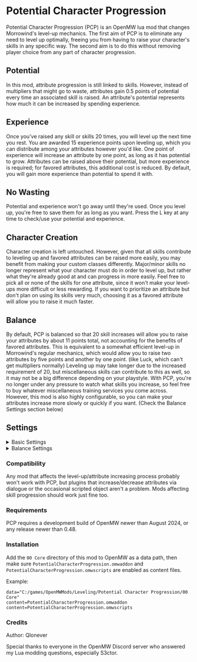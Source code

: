 # Potential Character Progression
Potential Character Progression (PCP) is an OpenMW lua mod that changes Morrowind's level-up mechanics. The first aim of PCP is to eliminate any need to level up optimally, freeing you from having to raise your character's skills in any specific way. The second aim is to do this without removing player choice from any part of character progression.

## Potential
In this mod, attribute progression is still linked to skills. However, instead of multipliers that might go to waste, attributes gain 0.5 points of potential every time an associated skill is raised. An attribute's potential represents how much it can be increased by spending experience.

## Experience
Once you've raised any skill or skills 20 times, you will level up the next time you rest. You are awarded 15 experience points upon leveling up, which you can distribute among your attributes however you'd like. One point of experience will increase an attribute by one point, as long as it has potential to grow. Attributes can be raised above their potential, but more experience is required; for favored attributes, this additional cost is reduced. By default, you will gain more experience than potential to spend it with.

## No Wasting
Potential and experience won't go away until they're used. Once you level up, you're free to save them for as long as you want. Press the L key at any time to check/use your potential and experience.

## Character Creation
Character creation is left untouched. However, given that all skills contribute to leveling up and favored attributes can be raised more easily, you may benefit from making your custom classes differently. Major/minor skills no longer represent what your character must do in order to level up, but rather what they're already good at and can progress in more easily. Feel free to pick all or none of the skills for one attribute, since it won't make your level-ups more difficult or less rewarding. If you want to prioritize an attribute but don't plan on using its skills very much, choosing it as a favored attribute will allow you to raise it much faster.

## Balance
By default, PCP is balanced so that 20 skill increases will allow you to raise your attributes by about 11 points total, not accounting for the benefits of favored attributes. This is equivalent to a somewhat efficient level-up in Morrowind's regular mechanics, which would allow you to raise two attributes by five points and another by one point. (like Luck, which can't get multipliers normally) Leveling up may take longer due to the increased requirement of 20, but miscellaneous skills can contribute to this as well, so it may not be a big difference depending on your playstyle. With PCP, you're no longer under any pressure to watch what skills you increase, so feel free to buy whatever miscellaneous training services you come across. However, this mod is also highly configurable, so you can make your attributes increase more slowly or quickly if you want. (Check the Balance Settings section below)

## Settings
<Details>
<Summary>Basic Settings</Summary>

### Potential Menu Key
This key opens up the potential menu, where you can check and use your potential and experience. This is the same menu that you see upon leveling up. (Default: L)
### Retroactive Health Gain
If enabled, raising endurance will affect the health gained from previous level-ups as well. (Default: OFF)
### Allow Jail Time Exploit
If enabled, skill points lost in jail and then regained later will still contribute to potential and level-up progress. (Default: OFF)
### Attributes Maximum Value
You cannot raise attributes past this value. (Default: 100)
</Details>
<Details>
<Summary>Balance Settings</Summary>

### Potential Gained Per Misc. Skill Increase
(Default: 0.5)
### Potential Gained Per Minor Skill Increase
(Default: 0.5)
### Potential Gained Per Major Skill Increase
(Default: 0.5)
### Experience Gained Per Level-Up
(Default: 15)
### Experience Cost To Raise Attribute
(Default: 1)
### To Raise Attribute Over Potential
(Default: 5)
### To Raise Favored Attribute
(Default: 1)
### To Raise Favored Attribute Over Potential
(Default: 2)
</Details>

### Compatibility
Any mod that affects the level-up/attribute increasing process probably won't work with PCP, but plugins that increase/decrease attributes via dialogue or the occasional scripted object aren't a problem. Mods affecting skill progression should work just fine too.
### Requirements
PCP requires a development build of OpenMW newer than August 2024, or any release newer than 0.48.
### Installation
Add the `00 Core` directory of this mod to OpenMW as a data path, then make sure `PotentialCharacterProgression.omwaddon` and `PotentialCharacterProgression.omwscripts` are enabled as content files.

Example:

```
data="C:/games/OpenMWMods/Leveling/Potential Character Progression/00 Core"
content=PotentialCharacterProgression.omwaddon
content=PotentialCharacterProgression.omwscripts
```
### Credits
Author: Qlonever

Special thanks to everyone in the OpenMW Discord server who answered my Lua modding questions, especially S3ctor.